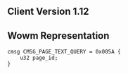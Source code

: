 ## Client Version 1.12

## Wowm Representation
```rust,ignore
cmsg CMSG_PAGE_TEXT_QUERY = 0x005A {
    u32 page_id;    
}

```
